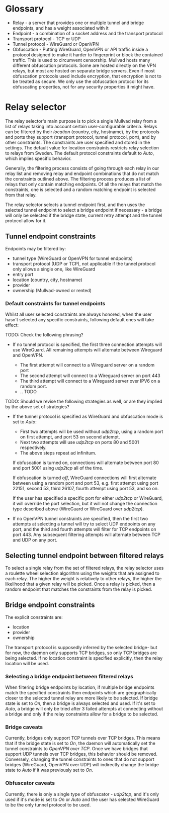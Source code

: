 
# Glossary

- Relay - a server that provides one or multiple tunnel and bridge endpoints, and has a weight
  associated with it
- Endpoint - a combination of a socket address and the transport protocol
- Transport protocol - TCP or UDP
- Tunnel protocol - WireGuard or OpenVPN
- Obfuscation - Putting WireGuard, OpenVPN or API traffic inside a protocol designed to make it
  harder to fingerprint or block the contained traffic. This is used to circumvent censorship.
  Mullvad hosts many different obfuscation protocols. Some are hosted directly on the VPN relays,
  but most are hosted on separate bridge servers. Even if most obfuscation protocols used include
  encryption, that encryption is not to be treated as secure. We only use the obfuscation protocol
  for its obfuscating properties, not for any security properties it might have.

# Relay selector

The relay selector's main purpose is to pick a single Mullvad relay from a list of relays taking
into account certain user-configurable criteria.  Relays can be filtered by their _location_
(country, city, hostname), by the protocols and ports they support (transport protocol, tunnel
protocol, port), and by other constraints.  The constraints are user specified and stored in the
settings. The default value for location constraints restricts relay selection to relays from Sweden.
The default protocol constraints default to _Auto_, which implies specific behavior.

Generally, the filtering process consists of going through each relay in our relay list and
removing relay and endpoint combinations that do not match the constraints outlined above. The
filtering process produces a list of relays that only contain matching endpoints.  Of all the relays
that match the constraints, one is selected and a random matching endpoint is selected from that
relay.

The relay selector selects a tunnel endpoint first, and then uses the selected tunnel endpoint to
select a bridge endpoint if necessary - a bridge will only be selected if the bridge state, current
retry attempt and the tunnel protocol allow for it.

## Tunnel endpoint constraints

Endpoints may be filtered by:

- tunnel type (WireGuard or OpenVPN for tunnel endpoints)
- transport protocol (UDP or TCP), not applicable if the tunnel protocol only allows a single one,
  like WireGuard
- entry port
- location (country, city, hostname)
- provider
- ownership (Mullvad-owned or rented)

### Default constraints for tunnel endpoints

Whilst all user selected constraints are always honored, when the user hasn't selected any specific
constraints, following default ones will take effect:

TODO: Check the following phrasing?
- If no tunnel protocol is specified, the first three connection attempts will use WireGuard. All
  remaining attempts will alternate between Wireguard and OpenVPN.

  - The first attempt will connect to a Wireguard server on a random port
  - The second attempt will connect to a Wireguard server on port 443
  - The third attempt will connect to a Wireguard server over IPV6 on a random port.
  - .. TODO

TODO: Should we revise the following strategies as well, or are they implied by
the above set of strategies?

- If the tunnel protocol is specified as WireGuard and obfuscation mode is set to _Auto_:
  - First two attempts will be used without _udp2tcp_, using a random port on first attempt, and
    port 53 on second attempt.
  - Next two attempts will use _udp2tcp_ on ports 80 and 5001 respectively.
  - The above steps repeat ad infinitum.

  If obfuscation is turned on, connections will alternate between port 80 and port 5001 using
  _udp2tcp_ all of the time.

  If obfuscation is turned _off_, WireGuard connections will first alternate between using
  a random port and port 53, e.g. first attempt using port 22151, second 53, third
  26107, fourth attempt using port 53, and so on.

  If the user has specified a specific port for either _udp2tcp_ or WireGuard, it will override the
  port selection, but it will not change the connection type described above (WireGuard or WireGuard
  over _udp2tcp_).

- If no OpenVPN tunnel constraints are specified, then the first two attempts at selecting a tunnel
  will try to select UDP endpoints on any port, and the third and fourth attempts will filter for
  TCP endpoints on port 443. Any subsequent filtering attempts will alternate between TCP and UDP on
  any port.

## Selecting tunnel endpoint between filtered relays

To select a single relay from the set of filtered relays, the relay selector uses a roulette wheel
selection algorithm using the weights that are assigned to each relay.  The higher the weight is
relatively to other relays, the higher the likelihood that a given relay will be picked. Once a
relay is picked, then a random endpoint that matches the constraints from the relay is picked.

## Bridge endpoint constraints

The explicit constraints are:

- location
- provider
- ownership

The transport protocol is supposedly inferred by the selected bridge- but for now, the daemon only
supports TCP bridges, so only TCP bridges are being selected. If no location constraint is specified
explicitly, then the relay location will be used.


### Selecting a bridge endpoint between filtered relays

When filtering bridge endpoints by location, if multiple bridge endpoints match the specified
constraints then endpoints which are geographically closer to the selected tunnel relay are more
likely to be selected. If bridge state is set to _On_, then a bridge is always selected and used.
If it's set to _Auto_, a bridge will only be tried after 3 failed attempts at connecting without a
bridge and only if the relay constraints allow for a bridge to be selected.

### Bridge caveats

Currently, bridges only support TCP tunnels over TCP bridges. This means that if the bridge state is
set to _On_, the daemon will automatically set the tunnel constraints to _OpenVPN over TCP_. Once we
have bridges that support UDP tunnels over TCP bridges, this behavior should be removed. Conversely,
changing the tunnel constraints to ones that do not support bridges (WireGuard, OpenVPN over UDP)
will indirectly change the bridge state to _Auto_ if it was previously set to _On_.


### Obfuscator caveats

Currently, there is only a single type of obfuscator - _udp2tcp_, and it's only used if it's mode is
set to _On_ or _Auto_ and the user has selected WireGuard to be the only tunnel protocol to be used.


